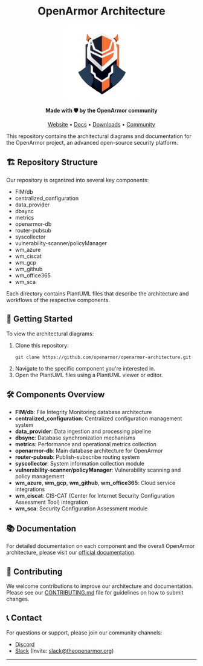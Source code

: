 <div align="center">

# OpenArmor Architecture

<img src="assets/openarmor_logo.gif" alt="OpenArmor HIDS Logo" width="200"/>

**Made with 🛡️ by the OpenArmor community**

[Website](https://www.theopenarmor.org) • [Docs](https://www.theopenarmor.org/docs/) • [Downloads](https://www.theopenarmor.org/downloads/) • [Community](https://discord.gg/BXzM75Xzq7)
</div>



This repository contains the architectural diagrams and documentation for the OpenArmor project, an advanced open-source security platform.

## 🏗️ Repository Structure

Our repository is organized into several key components:

- FIM/db
- centralized_configuration
- data_provider
- dbsync
- metrics
- openarmor-db
- router-pubsub
- syscollector
- vulnerability-scanner/policyManager
- wm_azure
- wm_ciscat
- wm_gcp
- wm_github
- wm_office365
- wm_sca

Each directory contains PlantUML files that describe the architecture and workflows of the respective components.

## 🚀 Getting Started

To view the architectural diagrams:

1. Clone this repository:
   ```
   git clone https://github.com/openarmor/openarmor-architecture.git
   ```
2. Navigate to the specific component you're interested in.
3. Open the PlantUML files using a PlantUML viewer or editor.

## 🛠️ Components Overview

- **FIM/db**: File Integrity Monitoring database architecture
- **centralized_configuration**: Centralized configuration management system
- **data_provider**: Data ingestion and processing pipeline
- **dbsync**: Database synchronization mechanisms
- **metrics**: Performance and operational metrics collection
- **openarmor-db**: Main database architecture for OpenArmor
- **router-pubsub**: Publish-subscribe routing system
- **syscollector**: System information collection module
- **vulnerability-scanner/policyManager**: Vulnerability scanning and policy management
- **wm_azure**, **wm_gcp**, **wm_github**, **wm_office365**: Cloud service integrations
- **wm_ciscat**: CIS-CAT (Center for Internet Security Configuration Assessment Tool) integration
- **wm_sca**: Security Configuration Assessment module

## 📚 Documentation

For detailed documentation on each component and the overall OpenArmor architecture, please visit our [official documentation](https://docs.openarmor.org).

## 🤝 Contributing

We welcome contributions to improve our architecture and documentation. Please see our [CONTRIBUTING.md](CONTRIBUTING.md) file for guidelines on how to submit changes.

## 📞 Contact

For questions or support, please join our community channels:

- [Discord](https://discord.gg/openarmor)
- [Slack](https://openarmor.slack.com) (Invite: slack@theopenarmor.org)

---

